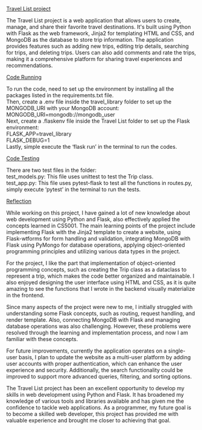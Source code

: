 <ins>Travel List project<ins>

The Travel List project is a web application that allows users to create, manage, and share their favorite travel destinations. It's built using Python with Flask as the web framework, Jinja2 for templating HTML and CSS, and MongoDB as the database to store trip information.
The application provides features such as adding new trips, editing trip details, searching for trips, and deleting trips. Users can also add comments and rate the trips, making it a comprehensive platform for sharing travel experiences and recommendations.


<ins>Code Running<ins>

To run the code, need to set up the environment by installing all the packages listed in the requirements.txt file.<br />
Then, create a .env file inside the travel_library folder to set up the MONGODB_URI with your MongoDB account:<br />
MONGODB_URI=mongodb://mongodb_user<br />
Next, create a .flaskenv file inside the Travel List folder to set up the Flask environment:<br />
FLASK_APP=travel_library<br />
FLASK_DEBUG=1<br />
Lastly, simple execute the ‘flask run’ in the terminal to run the codes.<br />


<ins>Code Testing<ins>

There are two test files in the folder:<br />
test_models.py: This file uses unittest to test the Trip class.<br />
test_app.py: This file uses pytest-flask to test all the functions in routes.py, simply execute ‘pytest’ in the terminal to run the tests.<br />


<ins>Reflection<ins>

While working on this project, I have gained a lot of new knowledge about web development using Python and Flask, also effectively applied the concepts learned in CS5001. The main learning points of the project include implementing Flask with the Jinja2 template to create a website, using Flask-wtforms for form handling and validation, integrating MongoDB with Flask using PyMongo for database operations, applying object-oriented programming principles and utilizing various data types in the project.

For the project, I like the part that implementation of object-oriented programming concepts, such as creating the Trip class as a dataclass to represent a trip, which makes the code better organized and maintainable. I also enjoyed designing the user interface using HTML and CSS, as it is quite amazing to see the functions that I wrote in the backend visually materialize in the frontend.

Since many aspects of the project were new to me, I initially struggled with understanding some Flask concepts, such as routing, request handling, and render template. Also, connecting MongoDB with Flask and managing database operations was also challenging. However, these problems were resolved through the learning and implementation process, and now I am familiar with these concepts.

For future improvements, currently the application operates on a single-user basis, I plan to update the website as a multi-user platform by adding user accounts with proper authentication, which can enhance the user experience and security. Additionally, the search functionality could be improved to support more advanced queries, filtering, and sorting options.

The Travel List project has been an excellent opportunity to develop my skills in web development using Python and Flask. It has broadened my knowledge of various tools and libraries available and has given me the confidence to tackle web applications. As a programmer, my future goal is to become a skilled web developer, this project has provided me with valuable experience and brought me closer to achieving that goal.
